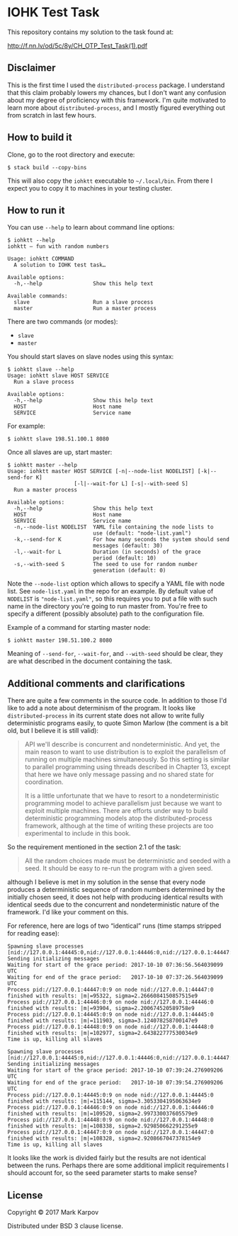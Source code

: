 # IOHK Test Task

This repository contains my solution to the task found at:

http://f.nn.lv/od/5c/8y/CH_OTP_Test_Task(1).pdf

## Disclaimer

This is the first time I used the `distributed-process` package. I
understand that this claim probably lowers my chances, but I don't want any
confusion about my degree of proficiency with this framework. I'm quite
motivated to learn more about `distributed-process`, and I mostly figured
everything out from scratch in last few hours.

## How to build it

Clone, go to the root directory and execute:

```
$ stack build --copy-bins
```

This will also copy the `iohktt` executable to `~/.local/bin`. From there I
expect you to copy it to machines in your testing cluster.

## How to run it

You can use `--help` to learn about command line options:

```
$ iohktt --help
iohktt — fun with random numbers

Usage: iohktt COMMAND
  A solution to IOHK test task…

Available options:
  -h,--help                Show this help text

Available commands:
  slave                    Run a slave process
  master                   Run a master process
```

There are two commands (or modes):

* `slave`
* `master`

You should start slaves on slave nodes using this syntax:

```
$ iohktt slave --help
Usage: iohktt slave HOST SERVICE
  Run a slave process

Available options:
  -h,--help                Show this help text
  HOST                     Host name
  SERVICE                  Service name
```

For example:

```
$ iohktt slave 198.51.100.1 8080
```

Once all slaves are up, start master:

```
$ iohktt master --help
Usage: iohktt master HOST SERVICE [-n|--node-list NODELIST] [-k|--send-for K]
                     [-l|--wait-for L] [-s|--with-seed S]
  Run a master process

Available options:
  -h,--help                Show this help text
  HOST                     Host name
  SERVICE                  Service name
  -n,--node-list NODELIST  YAML file containing the node lists to
                           use (default: "node-list.yaml")
  -k,--send-for K          For how many seconds the system should send
                           messages (default: 30)
  -l,--wait-for L          Duration (in seconds) of the grace
                           period (default: 10)
  -s,--with-seed S         The seed to use for random number
                           generation (default: 0)
```

Note the `--node-list` option which allows to specify a YAML file with node
list. See `node-list.yaml` in the repo for an example. By default value of
`NODELIST` is `"node-list.yaml"`, so this requires you to put a file with
such name in the directory you're going to run master from. You're free to
specify a different (possibly absolute) path to the configuration file.

Example of a command for starting master node:

```
$ iohktt master 198.51.100.2 8080
```

Meaning of `--send-for`, `--wait-for`, and `--with-seed` should be clear,
they are what described in the document containing the task.

## Additional comments and clarifications

There are quite a few comments in the source code. In addition to those I'd
like to add a note about determinism of the program. It looks like
`distributed-process` in its current state does not allow to write fully
deterministic programs easily, to quote Simon Marlow (the comment is a bit
old, but I believe it is still valid):

> API we'll describe is concurrent and nondeterministic. And yet, the main
> reason to want to use distribution is to exploit the parallelism of
> running on multiple machines simultaneously. So this setting is similar to
> parallel programming using threads described in Chapter 13, except that
> here we have only message passing and no shared state for coordination.
>
> It is a little unfortunate that we have to resort to a nondeterministic
> programming model to achieve parallelism just because we want to exploit
> multiple machines. There are efforts under way to build deterministic
> programming models atop the distributed-process framework, although at the
> time of writing these projects are too experimental to include in this
> book.

So the requirement mentioned in the section 2.1 of the task:

> All the random choices made must be deterministic and seeded with a seed.
> It should be easy to re-run the program with a given seed.

although I believe is met in my solution in the sense that every node
produces a deterministic sequence of random numbers determined by the
initially chosen seed, it does not help with producing identical results
with identical seeds due to the concurrent and nondeterministic nature of
the framework. I'd like your comment on this.

For reference, here are logs of two “identical” runs (time stamps stripped
for reading ease):

```
Spawning slave processes
[nid://127.0.0.1:44445:0,nid://127.0.0.1:44446:0,nid://127.0.0.1:44447:0,nid://127.0.0.1:44448:0]
Sending initializing messages
Waiting for start of the grace period: 2017-10-10 07:36:56.564039099 UTC
Waiting for end of the grace period:   2017-10-10 07:37:26.564039099 UTC
Process pid://127.0.0.1:44447:0:9 on node nid://127.0.0.1:44447:0 finished with results: |m|=95322, sigma=2.2666084150857515e9
Process pid://127.0.0.1:44446:0:9 on node nid://127.0.0.1:44446:0 finished with results: |m|=93904, sigma=2.200674520589758e9
Process pid://127.0.0.1:44445:0:9 on node nid://127.0.0.1:44445:0 finished with results: |m|=111903, sigma=3.124078258700147e9
Process pid://127.0.0.1:44448:0:9 on node nid://127.0.0.1:44448:0 finished with results: |m|=102977, sigma=2.643822777530034e9
Time is up, killing all slaves
```

```
Spawning slave processes
[nid://127.0.0.1:44445:0,nid://127.0.0.1:44446:0,nid://127.0.0.1:44447:0,nid://127.0.0.1:44448:0]
Sending initializing messages
Waiting for start of the grace period: 2017-10-10 07:39:24.276909206 UTC
Waiting for end of the grace period:   2017-10-10 07:39:54.276909206 UTC
Process pid://127.0.0.1:44445:0:9 on node nid://127.0.0.1:44445:0 finished with results: |m|=115144, sigma=3.3053304195063634e9
Process pid://127.0.0.1:44446:0:9 on node nid://127.0.0.1:44446:0 finished with results: |m|=109520, sigma=2.997330037605579e9
Process pid://127.0.0.1:44448:0:9 on node nid://127.0.0.1:44448:0 finished with results: |m|=108338, sigma=2.929850662291255e9
Process pid://127.0.0.1:44447:0:9 on node nid://127.0.0.1:44447:0 finished with results: |m|=108328, sigma=2.9208667047378154e9
Time is up, killing all slaves
```

It looks like the work is divided fairly but the results are not identical
between the runs. Perhaps there are some additional implicit requirements I
should account for, so the seed parameter starts to make sense?

## License

Copyright © 2017 Mark Karpov

Distributed under BSD 3 clause license.
